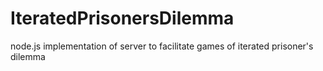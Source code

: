 # IteratedPrisonersDilemma
node.js implementation of server to facilitate games of iterated prisoner's dilemma

